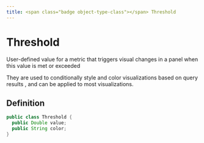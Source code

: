 ```yaml
---
title: <span class="badge object-type-class"></span> Threshold
---
```

# <span class="badge object-type-class"></span> Threshold

User-defined value for a metric that triggers visual changes in a panel when this value is met or exceeded

They are used to conditionally style and color visualizations based on query results , and can be applied to most visualizations.

## Definition

```java
public class Threshold {
  public Double value;
  public String color;
}
```
